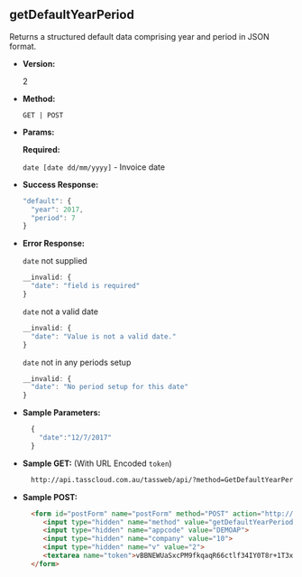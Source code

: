 **getDefaultYearPeriod**
----
  Returns a structured default data comprising year and period in JSON format.

* **Version:**

  2

* **Method:**

  `GET | POST`
  
*  **Params:**

   **Required:**
 
   `date [date dd/mm/yyyy]` - Invoice date

* **Success Response:**

    ```javascript
    "default": {
      "year": 2017,
      "period": 7
    }
    ```
 
* **Error Response:**

    `date` not supplied
    ```javascript
    __invalid: {
      "date": "field is required"
    }
    ```
    
    `date` not a valid date
    ```javascript
    __invalid: {
      "date": "Value is not a valid date."
    }
    ```
    
    `date` not in any periods setup
    ```javascript
    __invalid: {
      "date": "No period setup for this date"
    }
    ```
    
* **Sample Parameters:**

  ```javascript
    { 
      "date":"12/7/2017"
    }
  ```

* **Sample GET:** (With URL Encoded `token`)

  ```HTML
    http://api.tasscloud.com.au/tassweb/api/?method=GetDefaultYearPeriod&appcode=DEMOAP&company=10&v=2&token=vBBNEWUaSxcPM9fkqaqR66ctlf34IY0T8r%2B1T3xyY%2Fs%3D
  ```
  
* **Sample POST:**

  ```HTML
    <form id="postForm" name="postForm" method="POST" action="http://api.tasscloud.com.au/api/">
       <input type="hidden" name="method" value="getDefaultYearPeriod">
       <input type="hidden" name="appcode" value="DEMOAP">
       <input type="hidden" name="company" value="10">
       <input type="hidden" name="v" value="2">
       <textarea name="token">vBBNEWUaSxcPM9fkqaqR66ctlf34IY0T8r+1T3xyY/s=</textarea>
    </form>
  ```

